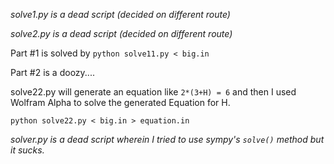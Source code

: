 _solve1.py is a dead script (decided on different route)_

_solve2.py is a dead script (decided on different route)_

Part #1 is solved by `python solve11.py < big.in`

Part #2 is a doozy....

solve22.py will generate an equation like `2*(3+H) = 6` and then I used Wolfram Alpha to solve the generated Equation for H.

`python solve22.py < big.in > equation.in`

_solver.py is a dead script wherein I tried to use sympy's `solve()` method but it sucks._
